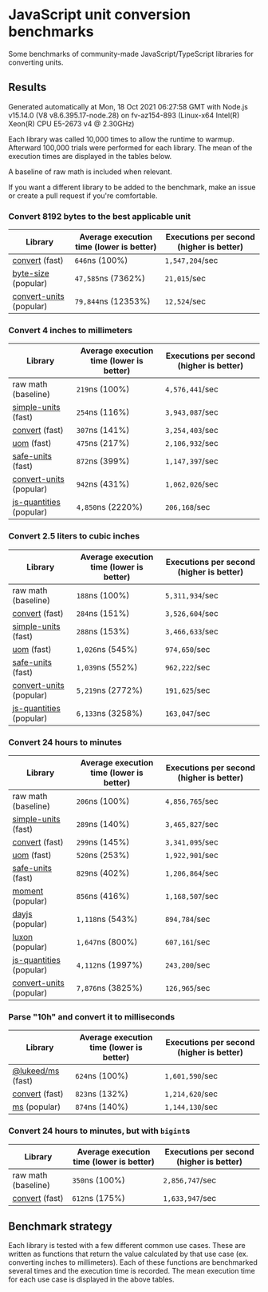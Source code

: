 # JavaScript unit conversion benchmarks

Some benchmarks of community-made JavaScript/TypeScript libraries for converting units.

## Results

<!-- beginblock(results) -->

Generated automatically at Mon, 18 Oct 2021 06:27:58 GMT with Node.js v15.14.0 (V8 v8.6.395.17-node.28) on fv-az154-893 (Linux-x64 Intel(R) Xeon(R) CPU E5-2673 v4 @ 2.30GHz)

Each library was called 10,000 times to allow the runtime to warmup.
Afterward 100,000 trials were performed for each library.
The mean of the execution times are displayed in the tables below.

A baseline of raw math is included when relevant.

If you want a different library to be added to the benchmark, make an issue or create a pull request if you're comfortable.

### Convert 8192 bytes to the best applicable unit

| Library                                                            | Average execution time (lower is better) | Executions per second (higher is better) |
| ------------------------------------------------------------------ | ---------------------------------------- | ---------------------------------------- |
| [convert](https://npmjs.com/package/convert) (fast)                | `646`ns (100%)                           | `1,547,204`/sec                          |
| [byte-size](https://npmjs.com/package/byte-size) (popular)         | `47,585`ns (7362%)                       | `21,015`/sec                             |
| [convert-units](https://npmjs.com/package/convert-units) (popular) | `79,844`ns (12353%)                      | `12,524`/sec                             |

### Convert 4 inches to millimeters

| Library                                                            | Average execution time (lower is better) | Executions per second (higher is better) |
| ------------------------------------------------------------------ | ---------------------------------------- | ---------------------------------------- |
| raw math (baseline)                                                | `219`ns (100%)                           | `4,576,441`/sec                          |
| [simple-units](https://npmjs.com/package/simple-units) (fast)      | `254`ns (116%)                           | `3,943,087`/sec                          |
| [convert](https://npmjs.com/package/convert) (fast)                | `307`ns (141%)                           | `3,254,403`/sec                          |
| [uom](https://npmjs.com/package/uom) (fast)                        | `475`ns (217%)                           | `2,106,932`/sec                          |
| [safe-units](https://npmjs.com/package/safe-units) (fast)          | `872`ns (399%)                           | `1,147,397`/sec                          |
| [convert-units](https://npmjs.com/package/convert-units) (popular) | `942`ns (431%)                           | `1,062,026`/sec                          |
| [js-quantities](https://npmjs.com/package/js-quantities) (popular) | `4,850`ns (2220%)                        | `206,168`/sec                            |

### Convert 2.5 liters to cubic inches

| Library                                                            | Average execution time (lower is better) | Executions per second (higher is better) |
| ------------------------------------------------------------------ | ---------------------------------------- | ---------------------------------------- |
| raw math (baseline)                                                | `188`ns (100%)                           | `5,311,934`/sec                          |
| [convert](https://npmjs.com/package/convert) (fast)                | `284`ns (151%)                           | `3,526,604`/sec                          |
| [simple-units](https://npmjs.com/package/simple-units) (fast)      | `288`ns (153%)                           | `3,466,633`/sec                          |
| [uom](https://npmjs.com/package/uom) (fast)                        | `1,026`ns (545%)                         | `974,650`/sec                            |
| [safe-units](https://npmjs.com/package/safe-units) (fast)          | `1,039`ns (552%)                         | `962,222`/sec                            |
| [convert-units](https://npmjs.com/package/convert-units) (popular) | `5,219`ns (2772%)                        | `191,625`/sec                            |
| [js-quantities](https://npmjs.com/package/js-quantities) (popular) | `6,133`ns (3258%)                        | `163,047`/sec                            |

### Convert 24 hours to minutes

| Library                                                            | Average execution time (lower is better) | Executions per second (higher is better) |
| ------------------------------------------------------------------ | ---------------------------------------- | ---------------------------------------- |
| raw math (baseline)                                                | `206`ns (100%)                           | `4,856,765`/sec                          |
| [simple-units](https://npmjs.com/package/simple-units) (fast)      | `289`ns (140%)                           | `3,465,827`/sec                          |
| [convert](https://npmjs.com/package/convert) (fast)                | `299`ns (145%)                           | `3,341,095`/sec                          |
| [uom](https://npmjs.com/package/uom) (fast)                        | `520`ns (253%)                           | `1,922,901`/sec                          |
| [safe-units](https://npmjs.com/package/safe-units) (fast)          | `829`ns (402%)                           | `1,206,864`/sec                          |
| [moment](https://npmjs.com/package/moment) (popular)               | `856`ns (416%)                           | `1,168,507`/sec                          |
| [dayjs](https://npmjs.com/package/dayjs) (popular)                 | `1,118`ns (543%)                         | `894,784`/sec                            |
| [luxon](https://npmjs.com/package/luxon) (popular)                 | `1,647`ns (800%)                         | `607,161`/sec                            |
| [js-quantities](https://npmjs.com/package/js-quantities) (popular) | `4,112`ns (1997%)                        | `243,200`/sec                            |
| [convert-units](https://npmjs.com/package/convert-units) (popular) | `7,876`ns (3825%)                        | `126,965`/sec                            |

### Parse "10h" and convert it to milliseconds

| Library                                                   | Average execution time (lower is better) | Executions per second (higher is better) |
| --------------------------------------------------------- | ---------------------------------------- | ---------------------------------------- |
| [@lukeed/ms](https://npmjs.com/package/@lukeed/ms) (fast) | `624`ns (100%)                           | `1,601,590`/sec                          |
| [convert](https://npmjs.com/package/convert) (fast)       | `823`ns (132%)                           | `1,214,620`/sec                          |
| [ms](https://npmjs.com/package/ms) (popular)              | `874`ns (140%)                           | `1,144,130`/sec                          |

### Convert 24 hours to minutes, but with `bigint`s

| Library                                             | Average execution time (lower is better) | Executions per second (higher is better) |
| --------------------------------------------------- | ---------------------------------------- | ---------------------------------------- |
| raw math (baseline)                                 | `350`ns (100%)                           | `2,856,747`/sec                          |
| [convert](https://npmjs.com/package/convert) (fast) | `612`ns (175%)                           | `1,633,947`/sec                          |

<!-- endblock(results) -->

## Benchmark strategy

Each library is tested with a few different common use cases.
These are written as functions that return the value calculated by that use case (ex. converting inches to millimeters).
Each of these functions are benchmarked several times and the execution time is recorded.
The mean execution time for each use case is displayed in the above tables.
